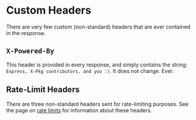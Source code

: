 # Custom Headers

There are very few custom (non-standard) headers that are ever contained in the response.

## `X-Powered-By`

This header is provided in every response, and simply contains the string: `Express, X-Pkg contributors, and you :)`. It does not change. Ever.

## Rate-Limit Headers

There are three non-standard headers sent for rate-limiting purposes. See the page on [rate limits](/registry-api/rate-limits.md) for information about these headers.